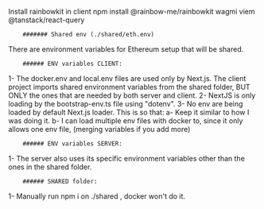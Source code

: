 
Install rainbowkit in client
npm install @rainbow-me/rainbowkit wagmi viem @tanstack/react-query


        ####### Shared env (./shared/eth.env)
There are environment variables for Ethereum setup that will be shared.

        ###### ENV variables CLIENT:
1- The docker.env and local.env files are used only by Next.js. The client project imports shared environment variables from the shared folder, BUT ONLY the ones that are needed by both server and client.
2- NextJS is only loading by the bootstrap-env.ts file using "dotenv". 
3- No env are being loaded by default Next.js loader.
This is so that:
  a- Keep it similar to how I was doing it.
  b- I can load multiple env files with docker to, since it only allows one env file, (merging variables if you add more)  

        ###### ENV variables SERVER:
1- The server also uses its specific environment variables other than the ones in the shared folder.

        ###### SHARED folder:
1- Manually run npm i on ./shared , docker won't do it.